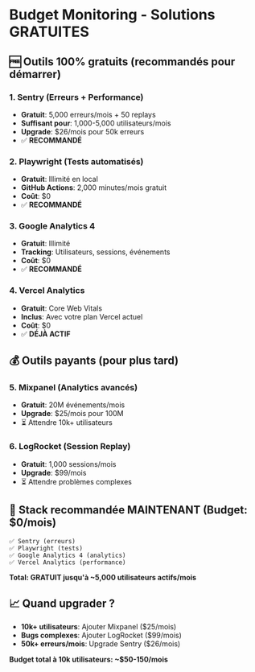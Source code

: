 # Budget Monitoring - Solutions GRATUITES

## 🆓 Outils 100% gratuits (recommandés pour démarrer)

### 1. Sentry (Erreurs + Performance)
- **Gratuit**: 5,000 erreurs/mois + 50 replays
- **Suffisant pour**: 1,000-5,000 utilisateurs/mois
- **Upgrade**: $26/mois pour 50k erreurs
- ✅ **RECOMMANDÉ**

### 2. Playwright (Tests automatisés)
- **Gratuit**: Illimité en local
- **GitHub Actions**: 2,000 minutes/mois gratuit
- **Coût**: $0
- ✅ **RECOMMANDÉ**

### 3. Google Analytics 4
- **Gratuit**: Illimité
- **Tracking**: Utilisateurs, sessions, événements
- **Coût**: $0
- ✅ **RECOMMANDÉ**

### 4. Vercel Analytics
- **Gratuit**: Core Web Vitals
- **Inclus**: Avec votre plan Vercel actuel
- **Coût**: $0
- ✅ **DÉJÀ ACTIF**

## 💰 Outils payants (pour plus tard)

### 5. Mixpanel (Analytics avancés)
- **Gratuit**: 20M événements/mois
- **Upgrade**: $25/mois pour 100M
- ⏳ Attendre 10k+ utilisateurs

### 6. LogRocket (Session Replay)
- **Gratuit**: 1,000 sessions/mois
- **Upgrade**: $99/mois
- ⏳ Attendre problèmes complexes

## 🎯 Stack recommandée MAINTENANT (Budget: $0/mois)

```
✅ Sentry (erreurs)
✅ Playwright (tests)
✅ Google Analytics 4 (analytics)
✅ Vercel Analytics (performance)
```

**Total: GRATUIT jusqu'à ~5,000 utilisateurs actifs/mois**

## 📈 Quand upgrader ?

- **10k+ utilisateurs**: Ajouter Mixpanel ($25/mois)
- **Bugs complexes**: Ajouter LogRocket ($99/mois)
- **50k+ erreurs/mois**: Upgrade Sentry ($26/mois)

**Budget total à 10k utilisateurs: ~$50-150/mois**
